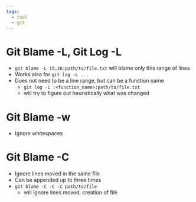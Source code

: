 ```yaml
---
tags:
  - tool
  - git
---
```


# Git Blame -L, Git Log -L

- `git blame -L 15,26:path/to/file.txt` will blame only this range of lines
- Works also for `git log -L ...`
- Does not need to be a line range, but can be a function name
	- `git log -L :<function_name>:path/to/file.txt`
	- will try to figure out heuristically what was changed

# Git Blame -w

- Ignore whitespaces

# Git Blame -C

- Ignore lines moved in the same file
- Can be appended up to three times
- `git blame -C -C -C path/to/file`
	- will ignore lines moved, creation of file

